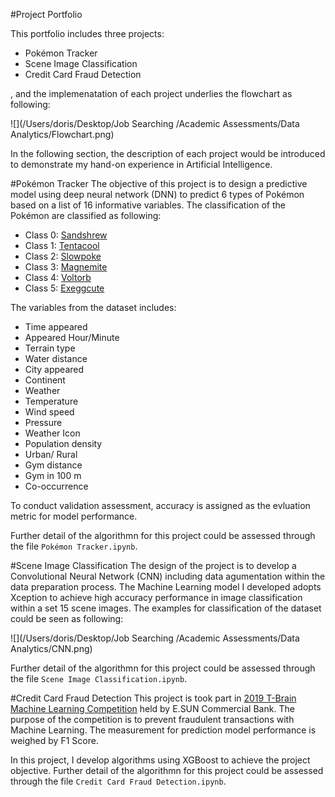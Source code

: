 #Project Portfolio

This portfolio includes three  projects:  

* Pokémon Tracker
* Scene Image Classification
* Credit Card Fraud Detection

, and the implemenatation of each project underlies the
flowchart as following: 

![](/Users/doris/Desktop/Job Searching /Academic Assessments/Data Analytics/Flowchart.png)

In the following section, the description of each project would be introduced to demonstrate my hand-on experience in Artificial Intelligence.

#Pokémon Tracker
The objective of this project is to design a predictive model using deep neural network (DNN) to predict 6 types of Pokémon based on a list of 16 informative variables. The classification of the Pokémon are classified as following:

- Class 0: [Sandshrew](https://bulbapedia.bulbagarden.net/wiki/Sandshrew_(Pokémon))
- Class 1: [Tentacool](https://bulbapedia.bulbagarden.net/wiki/Tentacool_(Pokémon))
- Class 2: [Slowpoke](https://bulbapedia.bulbagarden.net/wiki/Slowpoke_(Pokémon))
- Class 3: [Magnemite](https://bulbapedia.bulbagarden.net/wiki/Magnemite_(Pokémon))
- Class 4: [Voltorb](https://bulbapedia.bulbagarden.net/wiki/Voltorb_(Pokémon))
- Class 5: [Exeggcute](https://bulbapedia.bulbagarden.net/wiki/Exeggcute_(Pokémon))

The variables from the dataset includes:

- Time appeared 
- Appeared Hour/Minute
- Terrain type
- Water distance
- City appeared
- Continent
- Weather
- Temperature
- Wind speed
- Pressure
- Weather Icon
- Population density
- Urban/ Rural
- Gym distance
- Gym in 100 m
- Co-occurrence

To conduct validation assessment, accuracy is assigned as the evluation metric for model performance.

Further detail of the algorithmn for this project could be assessed through the file `Pokémon Tracker.ipynb`.

#Scene Image Classification
The design of the project is to develop a Convolutional Neural Network (CNN) including data agumentation within the data preparation process. The Machine Learning model I developed adopts Xception to achieve high accuracy performance in image classification within a set 15 scene images. The examples for classification of the dataset could be seen as following:

![](/Users/doris/Desktop/Job Searching /Academic Assessments/Data Analytics/CNN.png)

Further detail of the algorithmn for this project could be assessed through the file `Scene Image Classification.ipynb`.

#Credit Card Fraud Detection
This project is took part in [2019 T-Brain Machine Learning Competition](https://tbrain.trendmicro.com.tw/Competitions/Details/10) held by E.SUN Commercial Bank. The purpose of the competition is to prevent fraudulent transactions with Machine Learning. The measurement for prediction model performance is weighed by F1 Score. 

In this project, I develop algorithms using XGBoost to achieve the project objective. Further detail of the algorithmn for this project could be assessed through the file `Credit Card Fraud Detection.ipynb`.

